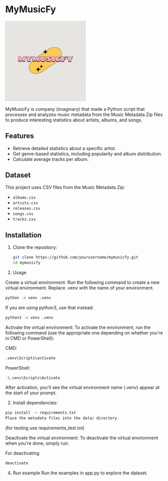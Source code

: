 # MyMusicFy

<img src="doc_files/logo.png" alt="Title" style="width:50%;">


MyMusicFy is company (imaginary) that made a Python script that processes and analyzes music metadata from the Music Metadata Zip files to produce interesting statistics about artists, albums, and songs.

## Features

- Retrieve detailed statistics about a specific artist.
- Get genre-based statistics, including popularity and album distribution.
- Calculate average tracks per album.

## Dataset

This project uses CSV files from the Music Metadata Zip:
- `albums.csv`
- `artists.csv`
- `releases.csv`
- `songs.csv`
- `tracks.csv`

## Installation

1. Clone the repository:

   ```bash
   git clone https://github.com/yourusername/mymusicfy.git
   cd mymusicfy
    ```
2. Usage

Create a virtual environment: Run the following command to create a new virtual environment. Replace .venv with the name of your environment.

```cmd
python -m venv .venv
```
If you are using python3, use that instead:

```cmd
python3 -m venv .venv
```
Activate the virtual environment: To activate the environment, run the following command (use the appropriate one depending on whether you're in CMD or PowerShell):

CMD:
```cmd
.venv\Scripts\activate
```
PowerShell:

```powershell
.\.venv\Scripts\Activate
```
After activation, you'll see the virtual environment name (.venv) appear at the start of your prompt.

2. Install dependencies:

```bash
pip install -r requirements.txt
Place the metadata files into the data/ directory.
```
(for testing use requirements_test.txt)

Deactivate the virtual environment: To deactivate the virtual environment when you're done, simply run:

For deactivating

```cmd
deactivate
```

4. Run example
Run the examples in app.py to explore the dataset.

